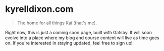 # kyrelldixon.com

> The home for all things Kai (that's me).

Right now, this is just a coming soon page, built with Gatsby. It will soon evolve into a place where my blog and course content will live as time goes on. If you're interested in staying updated, feel free to sign up!
